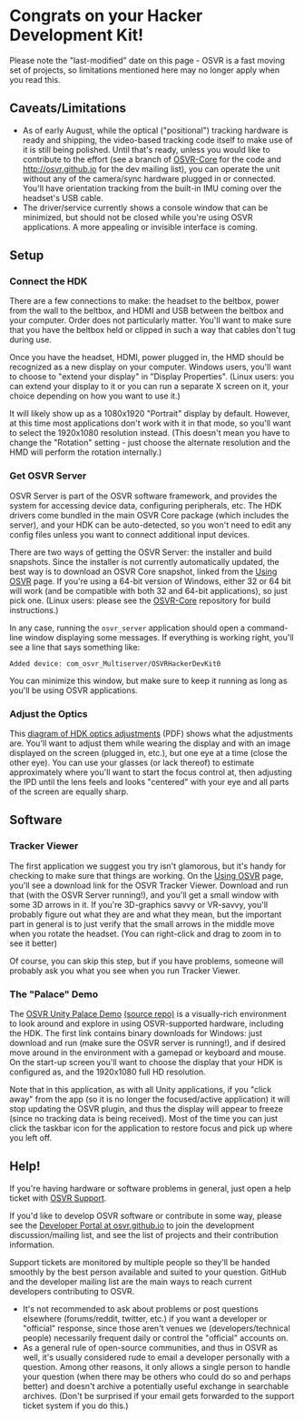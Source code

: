 # Congrats on your Hacker Development Kit!

Please note the "last-modified" date on this page - OSVR is a fast moving set of projects, so limitations mentioned here may no longer apply when you read this.

## Caveats/Limitations
- As of early August, while the optical ("positional") tracking hardware is ready and shipping, the video-based tracking code itself to make use of it is still being polished. Until that's ready, unless you would like to contribute to the effort (see a branch of [OSVR-Core][] for the code and <http://osvr.github.io> for the dev mailing list), you can operate the unit without any of the camera/sync hardware plugged in or connected. You'll have orientation tracking from the built-in IMU coming over the headset's USB cable.
- The driver/service currently shows a console window that can be minimized, but should not be closed while you're using OSVR applications. A more appealing or invisible interface is coming.

## Setup

### Connect the HDK
There are a few connections to make: the headset to the beltbox, power from the wall to the beltbox, and HDMI and USB between the beltbox and your computer. Order does not particularly matter. You'll want to make sure that you have the beltbox held or clipped in such a way that cables don't tug during use.

Once you have the headset, HDMI, power plugged in, the HMD should be recognized as a new display on your computer.  Windows users, you'll want to choose to "extend your display" in "Display Properties". (Linux users: you can extend your display to it or you can run a separate X screen on it, your choice depending on how you want to use it.)

It will likely show up as a 1080x1920 "Portrait" display by default. However, at this time most applications don't work with it in that mode, so you'll want to select the 1920x1080 resolution instead. (This doesn't mean you have to change the "Rotation" setting - just choose the alternate resolution and the HMD will perform the rotation internally.)

### Get OSVR Server
OSVR Server is part of the OSVR software framework, and provides the system for accessing device data, configuring peripherals, etc. The HDK drivers come bundled in the main OSVR Core package (which includes the server), and your HDK can be auto-detected, so you won't need to edit any config files unless you want to connect additional input devices.

There are two ways of getting the OSVR Server: the installer and build snapshots. Since the installer is not currently automatically updated, the best way is to download an OSVR Core snapshot, linked from the [Using OSVR][using] page. If you're using a 64-bit version of Windows, either 32 or 64 bit will work (and be compatible with both 32 and 64-bit applications), so just pick one.  (Linux users: please see the [OSVR-Core][] repository for build instructions.)

In any case, running the `osvr_server` application should open a command-line window displaying some messages. If everything is working right, you'll see a line that says something like:

```
Added device: com_osvr_Multiserver/OSVRHackerDevKit0
```

You can minimize this window, but make sure to keep it running as long as you'll be using OSVR applications.

[OSVR-Core]: https://github.com/OSVR/OSVR-Core/
[using]: http://osvr.github.io/using/

### Adjust the Optics
This [diagram of HDK optics adjustments](https://drive.google.com/open?id=0Bzy5Dldyh1hWUUoxWGhTbDFlaHc) (PDF) shows what the adjustments are. You'll want to adjust them while wearing the display and with an image displayed on the screen (plugged in, etc.), but one eye at a time (close the other eye). You can use your glasses (or lack thereof) to estimate approximately where you'll want to start the focus control at, then adjusting the IPD until the lens feels and looks "centered" with your eye and all parts of the screen are equally sharp.

## Software

### Tracker Viewer
The first application we suggest you try isn't glamorous, but it's handy for checking to make sure that things are working. On the [Using OSVR][using] page, you'll see a download link for the OSVR Tracker Viewer. Download and run that (with the OSVR Server running!), and you'll get a small window with some 3D arrows in it. If you're 3D-graphics savvy or VR-savvy, you'll probably figure out what they are and what they mean, but the important part in general is to just verify that the small arrows in the middle move when you rotate the headset. (You can right-click and drag to zoom in to see it better)

Of course, you can skip this step, but if you have problems, someone will probably ask you what you see when you run Tracker Viewer.

### The "Palace" Demo
The [OSVR Unity Palace Demo](https://github.com/OSVR/OSVR-Unity-Palace-Demo/releases) [(source repo)](https://github.com/OSVR/OSVR-Unity-Palace-Demo) is a visually-rich environment to look around and explore in using OSVR-supported hardware, including the HDK. The first link contains binary downloads for Windows: just download and run (make sure the OSVR server is running!), and if desired move around in the environment with a gamepad or keyboard and mouse. On the start-up screen you'll want to choose the display that your HDK is configured as, and the 1920x1080 full HD resolution.

Note that in this application, as with all Unity applications, if you "click away" from the app (so it is no longer the focused/active application) it will stop updating the OSVR plugin, and thus the display will appear to freeze (since no tracking data is being received). Most of the time you can just click the taskbar icon for the application to restore focus and pick up where you left off.

## Help!

If you're having hardware or software problems in general, just open a help ticket with [OSVR Support](http://support.osvr.com).

If you'd like to develop OSVR software or contribute in some way, please see the [Developer Portal at osvr.github.io](http://osvr.github.io) to join the development discussion/mailing list, and see the list of projects and their contribution information.

Support tickets are monitored by multiple people so they'll be handed smoothly by the best person available and suited to your question. GitHub and the developer mailing list are the main ways to reach current developers contributing to OSVR.

- It's not recommended to ask about problems or post questions elsewhere (forums/reddit, twitter, etc.) if you want a developer or "official" response, since those aren't venues we (developers/technical people) necessarily frequent daily or control the "official" accounts on.
- As a general rule of open-source communities, and thus in OSVR as well, it's usually considered rude to email a developer personally with a question. Among other reasons, it only allows a single person to handle your question (when there may be others who could do so and perhaps better) and doesn't archive a potentially useful exchange in searchable archives. (Don't be surprised if your email gets forwarded to the support ticket system if you do this.)